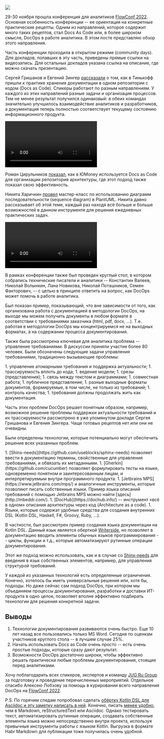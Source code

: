 ![](https://habrastorage.org/webt/zh/nm/-y/zhnm-ybyd4wrl7i6wnxdxnm_ki8.png)

29-30 ноября прошла конференция для аналитиков [FlowConf 2022](https://flowconf.ru/?utm_source=habr&utm_medium=708338). Основная особенность конференции -- ее ориентация на конкретные практические рецепты. Одним из направлений, которое содержит много таких рецептов, стал Docs As Code или, в более широком смысле, DocOps в работе аналитика. В этом посте представляю обзор этого направления.

<cut/>

Часть конференции проходила в открытом режиме (community days). Для докладов, попавших в эту часть, приведены прямые ссылки на видеозапись. Для остальных докладов указана ссылка на описание, где можно скачать презентацию.

<cut/>

Сергей Гришанов и Евгений Зингер [рассказали](https://flowconf.ru/talks/f2bb05feae7b4aa387bcd2930679d60e/?utm_source=habr&utm_medium=708338) о том, как в Тинькофф пришли к практике хранения документации в одном репозитории с кодом (Docs as Code). Спикеры работают по разным направлениям. У каждого из этих направлений разные задачи и организация процессов. Тем не менее результат получился одинаковый: в обеих командах значительно улучшилось взаимодействие аналитиков и разработчиков, а документация теперь полностью соответствует текущему состоянию информационного продукта.

<cut/>

<video>https://www.youtube.com/watch?v=vW6haSf6kug</video>

<cut/>

Роман Цирульников [показал](https://flowconf.ru/talks/017b5a36d308426a8328d0e96f156c66/?utm_source=habr&utm_medium=708338), как в ЮMoney используется Docs as Code для организации репозитория архитектуры, где этот подход также показал свою эффективность.

<cut/>

Никита Харичкин [провел](https://flowconf.ru/talks/5e62f08e5f3c470fbf60828f7a6914f7/?utm_source=habr&utm_medium=708338) мастер-класс по использованию диаграмм последовательности (sequence diagram) в PlantUML. Никита давно рассказывает об этой теме, каждый раз находя всё больше и больше возможностей в данном инструменте для решения ежедневных практических задач.

<cut/>

<video>https://www.youtube.com/watch?v=ScbZL5RX84E</video>

<cut/>

В рамках конференции также был проведен круглый стол, в котором собрались технические писатели и аналитики -- Константин Валеев, Николай Волынкин, Лана Новикова, Николай Поташников, Семен Факторович, -- с целью в принципе ответить на вопрос, как DocOps может помочь в работе аналитика.

<cut/>

Был показан пример, показывающий, что вне зависимости от того, как организована работа с документацией в методологии DocOps, на выходе мы можем получить документы в любом формате в соответствии с требованиями заказчика (html, pdf, docx, ...). Т.е. работая в методологии DocOps мы концентрируемся не на выходных форматах, а на содержании процесса документирования.

<cut/>

Также была рассмотрена ключевая для аналитика проблема -- управление требованиями. В дискуссии приняли участие более 80 человек. Были обозначены следующие задачи управления требованиями, традиционно вызывающие проблемы:

<cut/>
1. управление атомарными требования и поддержка актуальности;
1. трассируемость вплоть до кода;
1. ведение модели;
1. срезы (представления);
1. связь между текстом и диаграммами;
1. совместная работа;
1. публичное представление;
1. разные выходные форматы документов, формируемые, в том числе, не только из требований;
1. контроль качества;
1. требования должны продолжать жить как документация.

Часть этих проблем DocOps решает понятным образом, например, возможное решение проблемы поддержки актуальности требований и их трассируемости рассмотрено в уже упомянутом докладе Сергея Гришанова и Евгения Зингера. Чаще готовых рецептов нет или они не очевидны.

<cut/>

Были определены технологии, которые потенциально могут обеспечить решение всех указанных проблем.

<cut/>
1. [Shinx-needs](https://github.com/useblocks/sphinx-needs) позволяет ввести в документацию термины, свойственные для управления требованиями, и обвязать их метаданными.
1. [Gherkin](https://github.com/cucumber) позволяет формулировать тесты на языке, одновременно понятном и заинтересованным лицам, и интерпретируемым внутри программного продукта.
1. [Jetbrains MPS](https://www.jetbrains.com/mps/) и аналогичные инструменты, которые позволяют писать собственные языки. Пример языка описаний требований с помощью Jetbrains MPS можно найти [здесь](http://mbeddr.com/).
1. [DocHub](https://dochub.info/) -- инструмент «всё в одном» описания архитектуры через код (Architecture as a code).
1. Языки, которые содержат удобные средства для создания внутренних DSL (Kotlin DSL, Haskell, F#, Groovy, Ruby, ...).

  В частности, был рассмотрен пример создания языка документации на Kotlin DSL. Данный язык является оберткой [Writerside](https://lp.jetbrains.com/writerside/), но позволяет в документацию вводить элементы обычных языков программирования -- циклы, функции и т.д., которые автоматизируют рутинные операции документирования.

  Этот же подход можно использовать, как и в случае со [Shinx-needs](https://github.com/useblocks/sphinx-needs) для введения в язык собственных элементов, например, для управления структурой требований.


У каждой из указанных технологий есть определенные ограничения. Конечно, хотелось бы иметь универсальные решения или, хотя бы, подходы. Но даже сейчас сам подход DocOps, при котором мы объединяем процессы документирования, разработки и доставки ИТ-продукта в одно целое, позволяет вполне эффективно подбирать технологии для решения конкретной задачи.

<cut/>

## Выводы
1. Технологии документирования развиваются очень быстро. Еще 10 лет назад все пользовались только MS Word. Сегодня по оценкам участников круглого стола -- в лучшем случае 25%.
1. Начать использовать Docs as Code очень просто -- есть очень простые подходы, которые сразу дают результат.
1. Возможности DocOps достаточно широки, чтобы эффективно решать практически любые проблемы документирования, стоящие перед аналитиками.

Хочу поблагодарить всех спикеров, экспертов и команду [JUG Ru Group](https://jugru.org/?utm_source=habr&utm_medium=708338) за подготовку и проведение перечисленных мероприятий. Отдельное спасибо Алексею Лобзову за помощь в курировании всего направления DocOps на [FlowConf 2022](https://flowconf.ru/?utm_source=habr&utm_medium=708338).

<cut/>

P.S. По горячим следам попробовал сделать [обёртку Kotlin DSL для Asciidoc и эту заметку написать в ней](https://github.com/fiddlededee/flow-2022-docops). Конечно, писать [менее удобно](https://github.com/fiddlededee/flow-2022-docops/blob/main/src/main/kotlin/Main.kt), чем в Markdown, reStructuredText или Asciidoc. Однако тестировать текст, автоматизировать рутинные операции, создавать собственные элементы языка можно непосредственно внутри проекта, используя привычные инструменты работы с языком Kotlin. Выгрузка в формате Habr Markdown для публикации тоже получилась очень удобной.

<cut/>